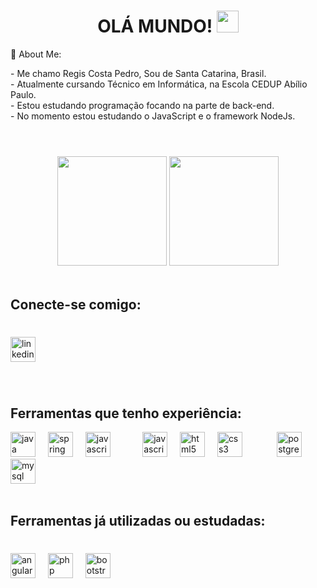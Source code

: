 

### <h1 align="center">OLÁ MUNDO!  <img height="35px" src="https://media4.giphy.com/media/XHRNjWHnJo0Am1aP0L/giphy.gif" alt=""></h1>

<p>💫 About Me:</p>
- Me chamo Regis Costa Pedro, Sou de Santa Catarina, Brasil. <br>
- Atualmente cursando Técnico em Informática, na Escola CEDUP Abílio Paulo. <br>
- Estou estudando programação focando na parte de back-end. <br>
- No momento estou estudando o JavaScript e o framework NodeJs.

<br>
<h1></h1>
<br>
<div align="center">
    <img src="https://github-readme-stats.vercel.app/api?username=RegisCostaPedro&show_icons=true&theme=radical" height="175" /> 
    <img src="https://github-readme-stats.vercel.app/api/top-langs/?username=RegisCostaPedro&layout=compact&theme=radical" height="175"  /> 
</div>

<br clear="both">

<h2 align="left">Conecte-se comigo:</h2>

###

<br clear="both">

<div align="left">
<a href="https://www.linkedin.com/in/regis-costa-pedro-769a36282"/>  <img src="https://img.shields.io/badge/LinkedIn-0A66C2?logo=linkedin&logoColor=white&style=for-the-badge" height="40" alt="linkedin logo"  /> </a>
</div>

###

<br>
<h2 align="left">Ferramentas que tenho experiência:</h2>
<div align="left">
</div>



<div align="left">
  <img src="https://cdn.jsdelivr.net/gh/devicons/devicon/icons/java/java-original.svg" height="40" alt="java logo"  />
  <img width="12" />
  <img src="https://cdn.jsdelivr.net/gh/devicons/devicon/icons/spring/spring-original.svg" height="40" alt="spring logo"  />
  <img width="12" />
  <img src="https://skillicons.dev/icons?i=nodejs" height="40" alt="javascript logo"  />
  <img width="12" />
    <span>‎ ‎ ‎‎ ‎ ‎ ‎  ‎‎ ‎  </span>
    <img src="https://skillicons.dev/icons?i=js" height="40" alt="javascript logo"  />
  <img width="12" />
    
  <img src="https://cdn.jsdelivr.net/gh/devicons/devicon/icons/html5/html5-plain.svg" height="40" alt="html5 logo"  />
  <img width="12" />
  <img src="https://cdn.jsdelivr.net/gh/devicons/devicon/icons/css3/css3-plain.svg" height="40" alt="css3 logo"  />
  <img width="12" />
 <span>‎ ‎ ‎ ‎ ‎ ‎ ‎ ‎‎ ‎  </span>
  <img src="https://cdn.jsdelivr.net/gh/devicons/devicon/icons/postgresql/postgresql-plain.svg" height="40" alt="postgresql logo"  />
  <img width="12" />
  <img src="https://cdn.jsdelivr.net/gh/devicons/devicon/icons/mysql/mysql-original.svg" height="40" alt="mysql logo"  />
</div>



 
</div>

<br clear="both">

<h2 align="left">Ferramentas já utilizadas ou estudadas:</h2>

###

<br clear="both">

<div align="left">
  <img src="https://skillicons.dev/icons?i=angular" height="40" alt="angular logo"  />
  <img width="12" />

  <img src="https://skillicons.dev/icons?i=php" height="40" alt="php logo"  />
  <img width="12" />
  <img src="https://cdn.simpleicons.org/bootstrap/7952B3" height="40" alt="bootstrap logo"  />
  <img width="12" />

</div>

</div>








<!-- Proudly created with GPRM ( https://gprm.itsvg.in ) -->
